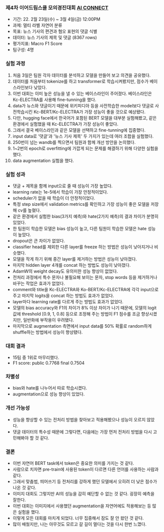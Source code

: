 ### 제4차 이어드림스쿨 모의경진대회 [AI CONNECT](https://www.aiconnect.kr/main/competition/list)
- 기간: 22. 2월 23일(수) ~ 3월 4일(금) 12:00PM
- 과제: 멀티 라벨 자연어 분류
- 목표: 뉴스 기사의 편견과 혐오 표현의 댓글 식별 
- 데이터: 뉴스 기사의 제목 및 댓글 (8367 rows)
- 평가지표: Macro F1 Score
- 팀구성: 4명

### 실험 과정
1. 처음 3일은 팀원 각자 데이터를 분석하고 모델을 만들어 보고 의견을 공유했다.
2. 데이터를 처음부터 tokenize를 하고 transformer로 학습시켜봤지만, 점수가 베이스라인보다 낮았다.  
3. 이번 대회는 이미 높은 성능을 낼 수 있는 베이스라인이 주어졌다. 베이스라인은 Kc-ELECTRA를 사용해 fine-tunning을 했다.
4. data가 뉴스와 댓글이기 때문에 위키피디아 등을 사전학습한 model보다 댓글로 사전학습시킨 Kc-BERT/Kc-ELECTRA가 가장 성능이 좋을 것으로 예상됐다.
5. 다만, hugging face에서 한국어가 포함된 BERT 모델을 대부분 실험해봤고, 같은 환경에서 실험했을 때 Kc-ELECTRA가 가장 성능이 좋았다.
6. 그래서 결국 베이스라인과 같은 모델을 선택하고 fine-tunning에 집중했다.
7. input data로 '댓글'과 '뉴스 기사 제목' 두 가지가 있는데 여러 조합을 실험했다.
8. 250번이 넘는 wandb를 찍으면서 팀원과 함께 개선 방안을 논의했다.
9. 1~2번의 epoch로 overfitting에 가깝게 되는 문제를 해결하기 위해 다양한 실험을 했다.
10. data augmentation 실험을 했다.

### 실험 성과
- 댓글 + 제목을 함께 input으로 줄 때 성능이 가장 높았다.
- learning rate는 1e-5에서 학습이 가장 안정적이었다.
- scheduler가 없을 때 학습이 더 안정적이었다.
- 특정 step size에서 validation metrics를 확인하고 가장 성능이 좋은 모델을 저장해 cv를 높혔다.
- 같은 환경에서 실험한 bias(3가지 예측)와 hate(2가지 예측)의 결과 차이가 분명히 있었다.
- 한 팀원이 학습한 모델은 bias 성능이 높고, 다른 팀원이 학습한 모델은 hate 성능이 높았다.
- dropout은 큰 차이가 없었다.
- classifier head를 제외한 다른 layer를 freeze 하는 방법은 성능이 낮아지거나 비슷했다.
- 모델을 작게 하기 위해 중간 layer를 제거하는 방법은 성능이 낮아졌다.
- 마지막 hidden layer 4개를 concat 하는 방법도 성능이 낮아졌다.
- AdamW의 weight decay도 유의미한 성능 향상이 없었다.
- 전처리 과정에서 특수 문자나 불필요해 보이는 문자, stop words 등을 제거하거나 바꾸는 작업은 효과가 없었다.
- comment와 title을 Kc-ELECTRA와 Ko-BERT/Kc-ELECTRA에 각각 input으로 주고 마지막 logits을 concat 하는 방법도 효과가 없었다.
- layer마다 learning rate를 다르게 주는 방법도 효과가 없었다.
- 모델의 bias accuracy와 F1의 차이가 8% 이상 차이가 나기 때문에, 모델의 logit 값에 threshold [0.9, 1, 0.8] 등으로 조정해 주는 방법이 F1 점수를 조금 향상시켰지만, 일반화에 부작용이 우려됐다.
- 마지막으로 augmentation 측면에서 input data를 50% 확률로 random하게 shuffle하는 방법에서 성능이 향상됐다.

### 대회 결과
- 15팀 중 1위로 마무리했다.
- F1 score: public 0.7768 final 0.7504

### 차별성
- bias와 hate를 나누어서 따로 학습시켰다.
- augmentation으로 성능 향상이 있었다.

### 개선 가능성
- 성능을 향상할 수 있는 전처리 방법을 찾아보고 적용해봤으나 성능이 오르지 않았다.
- 댓글 데이터의 특수성 때문에 그렇다면, 다음에는 가장 먼저 전처리 방법을 다시 고민해봐야 할 것 같다.

### 결론
- 이번 자연어 BERT task에서 token은 중요한 의미를 가지는 것 같다. 
- 사람으로 치자면 pre-train에 사용된 token이 다르면 다른 언어를 사용하는 사람과 같다.
- 그래서 맞춤법, 띄어쓰기 등 전처리를 강하게 했던 모델에서 오히려 더 낮은 점수가 나온 것 같다.
- 이미지 대회도 그렇지만 AI의 성능을 감히 예단할 수 없는 것 같다. 굉장히 예측을 잘한다.
- 이번 대회는 이미지에서 사용했던 augmentation을 자연어에도 적용해보는 등 많은 실험을 했다.
- 이렇게 모든 대회를 마치게 되었다. 너무 집중해서 잠도 잘 안 왔던 것 같다.
- 많이 배웠지만, 나는 아무것도 모르고 갈 길이 멀다는 것을 다시 한번 느꼈다.
